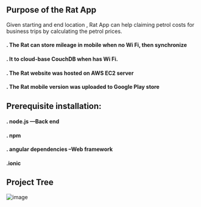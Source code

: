 ## Purpose of the Rat App

Given starting and end location , Rat App can help claiming petrol costs for business trips by calculating the petrol prices.

####	. The Rat can store mileage in mobile when no Wi Fi, then synchronize 
####   .  It to cloud-base CouchDB when has Wi Fi.
####	. The Rat website was hosted on AWS EC2 server
####	. The Rat mobile version was uploaded to Google Play store


	
## Prerequisite installation:
####	. node.js                           —Back end
####	. npm
####	. angular dependencies              –Web framework
####	.ionic                                 



##  Project Tree

![image](https://github.com/githubmave/Mobile-Mileage-Tracker/assets/8073738/e4ef8db4-ef10-4fe8-97a3-b2ce2936ae6b)
